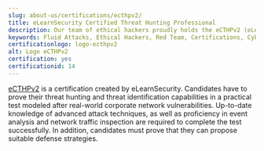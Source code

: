 ```yaml
---
slug: about-us/certifications/ecthpv2/
title: eLearnSecurity Certified Threat Hunting Professional
description: Our team of ethical hackers proudly holds the eCTHPv2 (eLearnSecurity Certified Threat Hunting Professional) certification, among many others.
keywords: Fluid Attacks, Ethical Hackers, Red Team, Certifications, Cybersecurity, Pentesters, Whitehat Hackers, ECTHP
certificationlogo: logo-ecthpv2
alt: Logo eCTHPv2
certification: yes
certificationid: 14
---
```


[eCTHPv2](https://elearnsecurity.com/product/ecthpv2-certification/)
is a certification created by eLearnSecurity.
Candidates have to prove their threat hunting
and threat identification capabilities
in a practical test
modeled after real-world corporate network vulnerabilities.
Up-to-date knowledge of advanced attack techniques,
as well as proficiency in event analysis
and network traffic inspection
are required to complete the test successfully.
In addition,
candidates must prove that
they can propose suitable defense strategies.

